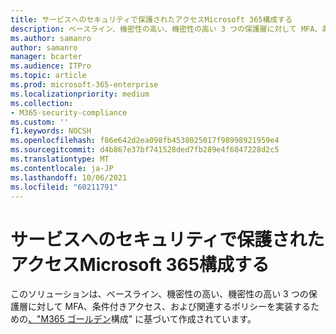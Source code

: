 ```yaml
---
title: サービスへのセキュリティで保護されたアクセスMicrosoft 365構成する
description: ベースライン、機密性の高い、機密性の高い 3 つの保護層に対して MFA、条件付きアクセス、および関連するポリシーを実装するための基準ガイダンスを見つける。
ms.author: samanro
author: samanro
manager: bcarter
ms.audience: ITPro
ms.topic: article
ms.prod: microsoft-365-enterprise
ms.localizationpriority: medium
ms.collection:
- M365-security-compliance
ms.custom: ''
f1.keywords: NOCSH
ms.openlocfilehash: f86e642d2ea098fb4538025017f98998921959e4
ms.sourcegitcommit: d4b867e37bf741528ded7fb289e4f6847228d2c5
ms.translationtype: MT
ms.contentlocale: ja-JP
ms.lasthandoff: 10/06/2021
ms.locfileid: "60211791"
---
```

# <a name="configure-secure-access-to-microsoft-365-services"></a>サービスへのセキュリティで保護されたアクセスMicrosoft 365構成する

このソリューションは、ベースライン、機密性の高い、機密性の高い 3 つの保護層に対して MFA、条件付きアクセス、および関連するポリシーを実装するための[、"M365 ゴールデン](../security/office-365-security/microsoft-365-policies-configurations.md)構成" に基づいて作成されています。